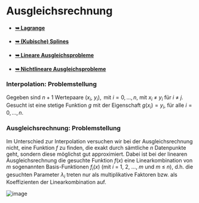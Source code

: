 # Ausgleichsrechnung

* #### [➥ Lagrange](./lagrange)
* #### [➥ (Kubische) Splines](./splines)
* #### [➥ Lineare Ausgleichsprobleme](./lineare%20ausgleichsprobleme)
* #### [➥ Nichtlineare Ausgleichsprobleme](./nichtlineare%20ausgleichsprobleme)

### Interpolation: Problemstellung

Gegeben sind $n+1$ Wertepaare $(x_i,\ y_i),\text{ mit }i = 0,...,n$, mit $x_i\ \ne\ y_i$ für $i\ \ne\ j$. Gesucht ist eine stetige
Funktion $g$ mit der Eigenschaft $g(x_i) = y_i$, für alle $i=0,...,n$.

### Ausgleichsrechnung: Problemstellung

Im Unterschied zur Interpolation versuchen wir bei der Ausgleichsrechnung nicht, eine Funktion $f$ zu finden, die exakt
durch sämtliche $n$ Datenpunkte geht, sondern diese möglichst gut approximiert. Dabei ist bei der linearen
Ausgleichsrechnung die gesuchte Funktion $f(x)$
eine Linearkombination von $m$ sogenannten Basis-Funktionen $f_i(x)\ \text{(mit }i\ =\ 1,\ 2,\ \ldots,\ m\text{ und }m\ \leq\ n)$, d.h. die
gesuchten Parameter $λ_i$ treten nur als multiplikative Faktoren bzw. als Koeffizienten der Linearkombination auf.

![image](https://user-images.githubusercontent.com/8350985/123524284-7be04d00-d6c9-11eb-9721-9d280c1b7553.png)
